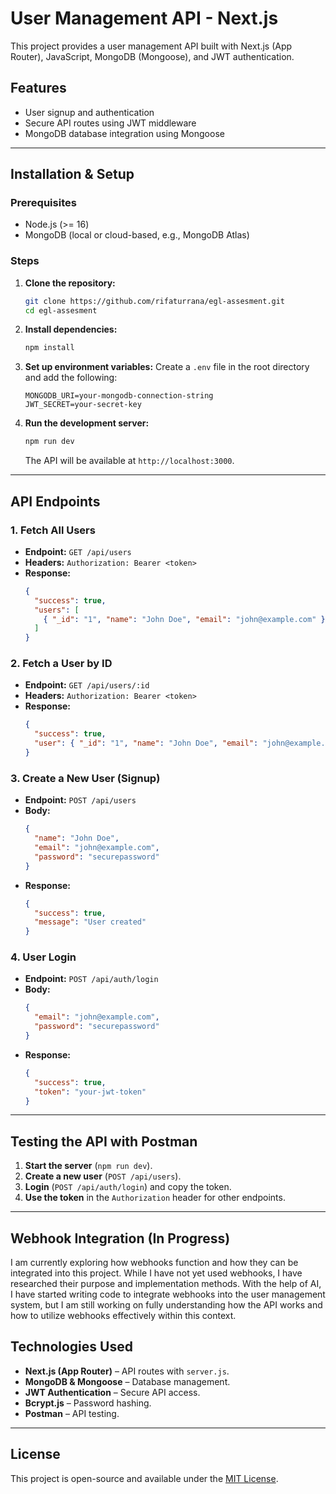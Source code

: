 # User Management API - Next.js

This project provides a user management API built with Next.js (App Router), JavaScript, MongoDB (Mongoose), and JWT authentication.

## Features
- User signup and authentication
- Secure API routes using JWT middleware
- MongoDB database integration using Mongoose

---

## Installation & Setup

### Prerequisites
- Node.js (>= 16)
- MongoDB (local or cloud-based, e.g., MongoDB Atlas)

### Steps
1. **Clone the repository:**
   ```sh
   git clone https://github.com/rifaturrana/egl-assesment.git
   cd egl-assesment
   ```
2. **Install dependencies:**
   ```sh
   npm install
   ```
3. **Set up environment variables:** Create a `.env` file in the root directory and add the following:
   ```env
   MONGODB_URI=your-mongodb-connection-string
   JWT_SECRET=your-secret-key
   ```
4. **Run the development server:**
   ```sh
   npm run dev
   ```
   The API will be available at `http://localhost:3000`.

---

## API Endpoints

### 1. Fetch All Users
- **Endpoint:** `GET /api/users`
- **Headers:** `Authorization: Bearer <token>`
- **Response:**
  ```json
  {
    "success": true,
    "users": [
      { "_id": "1", "name": "John Doe", "email": "john@example.com" }
    ]
  }
  ```

### 2. Fetch a User by ID
- **Endpoint:** `GET /api/users/:id`
- **Headers:** `Authorization: Bearer <token>`
- **Response:**
  ```json
  {
    "success": true,
    "user": { "_id": "1", "name": "John Doe", "email": "john@example.com" }
  }
  ```

### 3. Create a New User (Signup)
- **Endpoint:** `POST /api/users`
- **Body:**
  ```json
  {
    "name": "John Doe",
    "email": "john@example.com",
    "password": "securepassword"
  }
  ```
- **Response:**
  ```json
  {
    "success": true,
    "message": "User created"
  }
  ```

### 4. User Login
- **Endpoint:** `POST /api/auth/login`
- **Body:**
  ```json
  {
    "email": "john@example.com",
    "password": "securepassword"
  }
  ```
- **Response:**
  ```json
  {
    "success": true,
    "token": "your-jwt-token"
  }
  ```

---

## Testing the API with Postman

1. **Start the server** (`npm run dev`).
2. **Create a new user** (`POST /api/users`).
3. **Login** (`POST /api/auth/login`) and copy the token.
4. **Use the token** in the `Authorization` header for other endpoints.

---

##  Webhook Integration (In Progress)
I am currently exploring how webhooks function and how they can be integrated into this project. While I have not yet used webhooks, I have researched their purpose and implementation methods. With the help of AI, I have started writing code to integrate webhooks into the user management system, but I am still working on fully understanding how the API works and how to utilize webhooks effectively within this context.

## Technologies Used
- **Next.js (App Router)** – API routes with `server.js`.
- **MongoDB & Mongoose** – Database management.
- **JWT Authentication** – Secure API access.
- **Bcrypt.js** – Password hashing.
- **Postman** – API testing.

---

## License
This project is open-source and available under the [MIT License](LICENSE).

